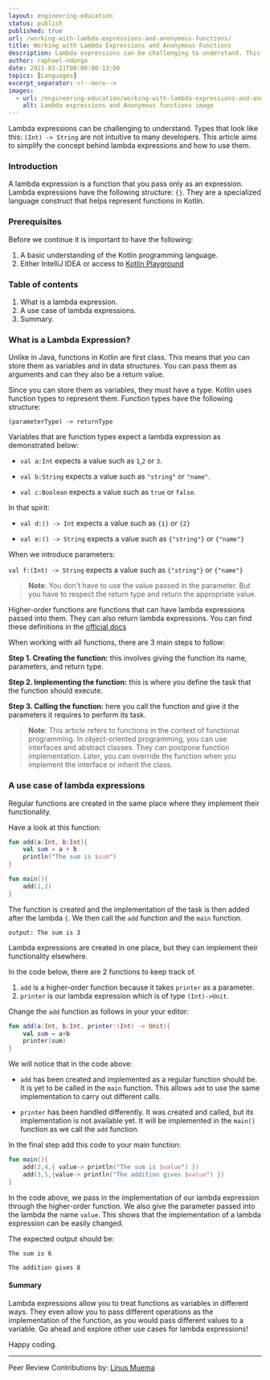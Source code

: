 ```yaml
---
layout: engineering-education
status: publish
published: true
url: /working-with-lambda-expressions-and-anonymous-functions/
title: Working with Lambda Expressions and Anonymous Functions
description: Lambda expressions can be challenging to understand. This article aims to simplify the concept behind lambda expressions and how to use them.
author: raphael-ndonga
date: 2021-03-21T00:00:00-13:00
topics: [Languages]
excerpt_separator: <!--more-->
images:
  - url: /engineering-education/working-with-lambda-expressions-and-anonymous-functions/hero.png
    alt: Lambda expressions and Anonymous functions image
---
```

Lambda expressions can be challenging to understand. Types that look like this: `(Int) -> String` are not intuitive to many developers. This article aims to simplify the concept behind lambda expressions and how to use them.
<!--more-->
### Introduction
A lambda expression is a function that you pass only as an expression. Lambda expressions have the following structure: `{}`. They are a specialized language construct that helps represent functions in Kotlin.
### Prerequisites
Before we continue it is important to have the following:
1. A basic understanding of the Kotlin programming language.
2. Either IntelliJ IDEA or access to [Kotlin Playground](https://play.kotlinlang.org/)

### Table of contents
1. What is a lambda expression.
2. A use case of lambda expressions.
3. Summary.

### What is a Lambda Expression?
Unlike in Java, functions in Kotlin are first class. This means that you can store them as variables and in data structures. You can pass them as arguments and can they also be a return value.

Since you can store them as variables, they must have a type. Kotlin uses function types to represent them. Function types have the following structure:

`(parameterType) -> returnType`

Variables that are function types expect a lambda expression as demonstrated below:

- `val a:Int` expects a value such as `1`,`2` or `3`.

- `val b:String` expects a value such as `"string"` or `"name"`.

- `val c:Boolean` expects a value such as `true` or `false`.

In that spirit:

- `val d:() -> Int` expects a value such as `{1}` or `{2}`

- `val e:() -> String` expects a value such as `{"string"}` or `{"name"}`

When we introduce parameters:

`val f:(Int) -> String` expects a value such as `{"string"}` or `{"name"}`

>**Note**: You don't have to use the value passed in the parameter. But you have to respect the return type and return the appropriate value.

Higher-order functions are functions that can have lambda expressions passed into them. They can also return lambda expressions. You can find these definitions in the [official docs](https://kotlinlang.org/docs/lambdas.html)

When working with all functions, there are 3 main steps to follow:

**Step 1. Creating the function:** this involves giving the function its name, parameters, and return type.

**Step 2. Implementing the function:** this is where you define the task that the function should execute.

**Step 3. Calling the function:** here you call the function and give it the parameters it requires to perform its task.

> **Note**: This article refers to functions in the context of functional programming. In object-oriented programming, you can use interfaces and abstract classes. They can postpone function implementation. Later, you can override the function when you implement the interface or inherit the class.

### A use case of lambda expressions
Regular functions are created in the same place where they implement their functionality. 

Have a look at this function:

```kotlin
fun add(a:Int, b:Int){
    val sum = a + b
    println("The sum is $sum")
}

fun main(){
    add(1,2)
}
```

The function is created and the implementation of the task is then added after the lambda `{`. We then call the `add` function and the `main` function.

`output: The sum is 3`

Lambda expressions are created in one place, but they can implement their functionality elsewhere. 

In the code below, there are 2 functions to keep track of.

1. `add` is a higher-order function because it takes `printer` as a parameter.
2. `printer` is our lambda expression which is of type `(Int)->Unit`.

Change the `add` function as follows in your your editor:

```kotlin
fun add(a:Int, b:Int, printer:(Int) -> Unit){
    val sum = a+b
    printer(sum)
}
```

We will notice that in the code above:

- `add` has been created and implemented as a regular function should be. It is yet to be called in the `main` function. This allows `add` to use the same implementation to carry out different calls.

- `printer` has been handled differently. It was created and called, but its implementation is not available yet. It will be implemented in the `main()` function as we call the `add` function.

In the final step add this code to your main function:

```kotlin
fun main(){
    add(2,4,{ value-> println("The sum is $value") })
    add(3,5,{value-> println("The addition gives $value") })
}
```

In the code above, we pass in the implementation of our lambda expression through the higher-order function. We also give the parameter passed into the lambda the name `value`. This shows that the implementation of a lambda expression can be easily changed. 

The expected output should be:

`The sum is 6`

`The addition gives 8`

#### Summary
Lambda expressions allow you to treat functions as variables in different ways. They even allow you to pass different operations as the implementation of the function, as you would pass different values to a variable. Go ahead and explore other use cases for lambda expressions!

Happy coding.

---
Peer Review Contributions by: [Linus Muema](/engineering-education/authors/linus-muema/)
